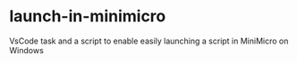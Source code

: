 # launch-in-minimicro
VsCode task and a script to enable easily launching a script in MiniMicro on Windows
